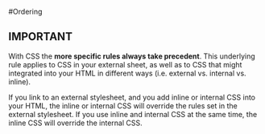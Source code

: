 #Ordering

## IMPORTANT
With CSS the **more specific rules always take precedent**. This underlying rule applies to CSS in your external sheet, as well as to CSS that might integrated into your HTML in different ways (i.e. external vs. internal vs. inline). 

If you link to an external stylesheet, and you add inline or internal CSS into your HTML, the inline or internal CSS will override the rules set in the external stylesheet. If you use inline and internal CSS at the same time, the inline CSS will override the internal CSS. 